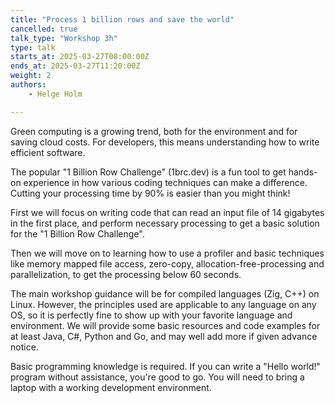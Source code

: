 ```yaml
---
title: "Process 1 billion rows and save the world"
cancelled: true
talk_type: "Workshop 3h"
type: talk
starts_at: 2025-03-27T08:00:00Z
ends_at: 2025-03-27T11:20:00Z
weight: 2
authors:
    - Helge Holm

---
```

Green computing is a growing trend, both for the environment and for saving cloud costs. For developers, this means understanding how to write efficient software.

The popular "1 Billion Row Challenge" (1brc.dev) is a fun tool to get hands-on experience in how various coding techniques can make a difference. Cutting your processing time by 90% is easier than you might think!

First we will focus on writing code that can read an input file of 14 gigabytes in the first place, and perform necessary processing to get a basic solution for the "1 Billion Row Challenge".

Then we will move on to learning how to use a profiler and basic techniques like memory mapped file access, zero-copy, allocation-free-processing and parallelization, to get the processing below 60 seconds.

The main workshop guidance will be for compiled languages (Zig, C++) on Linux.  However, the principles used are applicable to any language on any OS, so it is perfectly fine to show up with your favorite language and environment. We will provide some basic resources and code examples for at least Java, C#, Python and Go, and may well add more if given advance notice.

Basic programming knowledge is required. If you can write a "Hello world!" program without assistance, you're good to go. You will need to bring a laptop with a working development environment.
